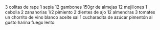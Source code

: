 ﻿3 colitas de rape
1 sepia
12 gambones
150gr de almejas
12 mejillones
1 cebolla
2 zanahorias
1/2 pimiento
2 dientes de ajo
12 almendras
3 tomates
un chorrito de vino blanco
 aceite
 sal
1 cucharadita de azúcar
 pimentón al gusto
 harina
fuego lento
